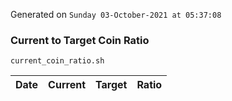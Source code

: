 Generated on `Sunday 03-October-2021 at 05:37:08`

### Current to Target Coin Ratio
`current_coin_ratio.sh`

Date|Current|Target|Ratio
---|---|---|---
